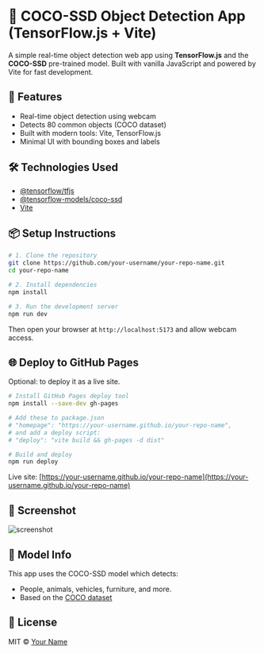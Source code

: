 # 🧠 COCO-SSD Object Detection App (TensorFlow.js + Vite)

A simple real-time object detection web app using **TensorFlow.js** and the **COCO-SSD** pre-trained model. Built with vanilla JavaScript and powered by Vite for fast development.

## 🚀 Features

- Real-time object detection using webcam
- Detects 80 common objects (COCO dataset)
- Built with modern tools: Vite, TensorFlow.js
- Minimal UI with bounding boxes and labels

## 🛠️ Technologies Used

- [@tensorflow/tfjs](https://www.npmjs.com/package/@tensorflow/tfjs)
- [@tensorflow-models/coco-ssd](https://www.npmjs.com/package/@tensorflow-models/coco-ssd)
- [Vite](https://vitejs.dev/)

## 📦 Setup Instructions

```bash
# 1. Clone the repository
git clone https://github.com/your-username/your-repo-name.git
cd your-repo-name

# 2. Install dependencies
npm install

# 3. Run the development server
npm run dev
```

Then open your browser at `http://localhost:5173` and allow webcam access.

## 🌐 Deploy to GitHub Pages

Optional: to deploy it as a live site.

```bash
# Install GitHub Pages deploy tool
npm install --save-dev gh-pages

# Add these to package.json
# "homepage": "https://your-username.github.io/your-repo-name",
# and add a deploy script:
# "deploy": "vite build && gh-pages -d dist"

# Build and deploy
npm run deploy
```

Live site: [https://your-username.github.io/your-repo-name](https://your-username.github.io/your-repo-name)

## 📸 Screenshot

![screenshot](screenshot.png)

## 🧠 Model Info

This app uses the COCO-SSD model which detects:
- People, animals, vehicles, furniture, and more.
- Based on the [COCO dataset](https://cocodataset.org/#home)

## 📄 License

MIT © [Your Name](https://github.com/your-username)
